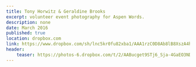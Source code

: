 ```yaml
---
title: Tony Horwitz & Geraldine Brooks
excerpt: volunteer event photography for Aspen Words.
description: none
date: March 2016
published: true
location: dropbox.com
link: https://www.dropbox.com/sh/lnc5kr0fu82xba1/AAA1rzC0D8Ab8lB8XszA4hxqa?dl=0
header:
    teaser: https://photos-6.dropbox.com/t/2/AABucget9STj6_Sja-4GaEO3NDuPIjGmqa_h7BOugBmGVQ/12/5654551/jpeg/32x32/1/_/1/2/AW_brooks_horwitz_03_15_16_0059_JPEG.jpg/ENPsnQQYvIktIAEgAigB/4CScxpMSPHafm9g5TSAd74rLm-sixEi_1RoxAeDmLwI%2CkgMIkgd702DPPOK2NsaMYPMdRAv79ACI7hFEbCAmsaQ%2CvFSIWvNq657rN8Y6bK7RVygAX1sm6e5-baikSr_taUI?size=2048x1536&size_mode=3
---
```


